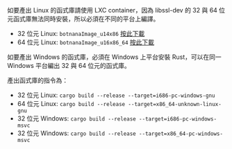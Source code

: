 

如要產出 Linux 的函式庫請使用 LXC container，因為 libssl-dev 的 32 與 64 位元函式庫無法同時安裝，所以必須在不同的平台上編譯。

* 32 位元 Linux: `botnanaImage_u14x86` [按此下載](https://drive.google.com/drive/u/0/folders/1p8csI5O7eufJpJF-PHfWurac_aFQxGHk)
* 64 位元 Linux: `botnanaImage_u16x86_64` [按此下載](https://drive.google.com/drive/u/0/folders/1p8csI5O7eufJpJF-PHfWurac_aFQxGHk)

如要產出 Windows 的函式庫，必須在 Windows 上平台安裝  Rust，可以在同一 Windows 平台編出 32 與 64 位元的函式庫。

產出函式庫的指令為：

* 32 位元 Linux: `cargo build --release --target=i686-pc-windows-gnu`
* 64 位元 Linux: `cargo build --release --target=x86_64-unknown-linux-gnu`
* 32 位元 Windows: `cargo build --release --target=i686-pc-windows-msvc`
* 32 位元 Windows: `cargo build --release --target=x86_64-pc-windows-msvc`